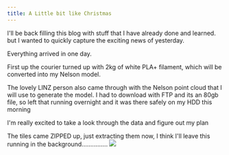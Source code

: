 ```yaml
---
title: A Little bit like Christmas
---
```


I'll be back filling this blog with stuff that I have already done and learned.  but I wanted to quickly capture  the exciting news of yesterday.

Everything arrived in one day.

First up the courier turned up with 2kg of white PLA+ filament, which will be converted into my Nelson model.

The lovely LINZ person also came through with the Nelson point cloud that I will use to generate the model.
I had to download with FTP and its an 80gb file, so left that running overnight and it was there safely on  my HDD this morning

I'm really excited to take a look through the data and figure out my plan

The tiles came ZIPPED up, just extracting them now, I think I'll leave this running in the background...............
![](https://thefossedog.github.io/images/extractingNelsonPointCloud.gif)

